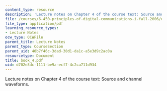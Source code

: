 ```yaml
---
content_type: resource
description: 'Lecture notes on Chapter 4 of the course text: Source and channel waveforms.'
file: /courses/6-450-principles-of-digital-communications-i-fall-2006/d702e3dc1111be9aecf74c2ca711d934_book_4.pdf
file_type: application/pdf
learning_resource_types:
- Lecture Notes
ocw_type: OCWFile
parent_title: Lecture Notes
parent_type: CourseSection
parent_uid: 40b7f46c-3dad-30d1-da1c-a5e3d9c2ac0a
resourcetype: Document
title: book_4.pdf
uid: d702e3dc-1111-be9a-ecf7-4c2ca711d934
---
```

Lecture notes on Chapter 4 of the course text: Source and channel waveforms.

